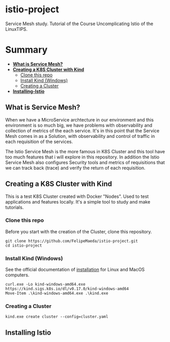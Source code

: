 # istio-project

Service Mesh study. Tutorial of the Course Uncomplicating Istio of the LinuxTIPS.

# Summary

* **[What is Service Mesh?](#what-is-service-mesh)**<br>
* **[Creating a K8S Cluster with Kind](#creating-a-k8s-cluster-with-kind)**<br>
   * [Clone this repo](#clone-this-repo)<br>
   * [Install Kind (Windows)](#install-kind-windows)<br>
   * [Creating a Cluster](#creating-a-cluster)<br>
* **[Installing-Istio](#installing-istio)**<br>

## What is Service Mesh?

When we have a MicroService archtecture in our environment and this environment is so much big, we have problems with observability and collection of metrics of the each service. It's in this point that the Service Mesh comes in as a Solution, with observability and control of traffic in each requisition of the services.

The Istio Service Mesh is the more famous in K8S Cluster and this tool have too much features that i will explore in this repository. In addition the Istio Service Mesh also configures Security tools and metrics of requisitions that we can track back (trace) and verify the return of each requisition.

## Creating a K8S Cluster with **Kind**

This is a test K8S Cluster created with Docker "Nodes". Used to test applications and features locally. It's a simple tool to study and make tutorials.

### Clone this repo

Before you start with the creation of the Cluster, clone this repository.

```
git clone https://github.com/FelipeMaeda/istio-project.git
cd istio-project
```

### Install Kind (Windows)

See the official documentation of [installation](https://kind.sigs.k8s.io/docs/user/quick-start/#installation) for Linux and MacOS computers. 

```
curl.exe -Lo kind-windows-amd64.exe https://kind.sigs.k8s.io/dl/v0.17.0/kind-windows-amd64
Move-Item .\kind-windows-amd64.exe .\kind.exe
```

### Creating a Cluster

```
kind.exe create cluster --config=cluster.yaml
```

## Installing Istio